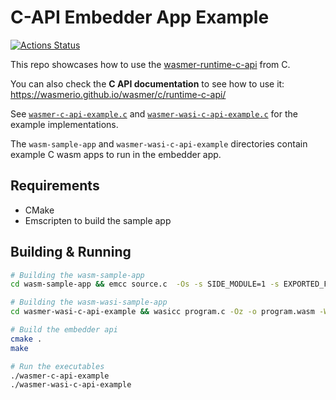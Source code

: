 # C-API Embedder App Example

[![Actions Status](https://github.com/wasmerio/wasmer-c-api/workflows/wasmer-c-api%20build/badge.svg)](https://github.com/wasmerio/wasmer-c-api/actions)

This repo showcases how to use the [wasmer-runtime-c-api](https://crates.io/crates/wasmer-runtime-c-api/) from C.

You can also check the **C API documentation** to see how to use it: https://wasmerio.github.io/wasmer/c/runtime-c-api/

See [`wasmer-c-api-example.c`](./wasmer-c-api-example.c) and [`wasmer-wasi-c-api-example.c`](./wasmer-wasi-c-api-example.c) for the example implementations.

The `wasm-sample-app` and `wasmer-wasi-c-api-example` directories contain example C wasm apps to run in the embedder app.

## Requirements
- CMake
- Emscripten to build the sample app

## Building & Running

```bash
# Building the wasm-sample-app
cd wasm-sample-app && emcc source.c  -Os -s SIDE_MODULE=1 -s EXPORTED_FUNCTIONS="['_hello_wasm']" -o target.wasm

# Building the wasm-wasi-sample-app
cd wasmer-wasi-c-api-example && wasicc program.c -Oz -o program.wasm -Wl,--allow-undefined -Wl,--export-all

# Build the embedder api
cmake .
make

# Run the executables
./wasmer-c-api-example
./wasmer-wasi-c-api-example
```

